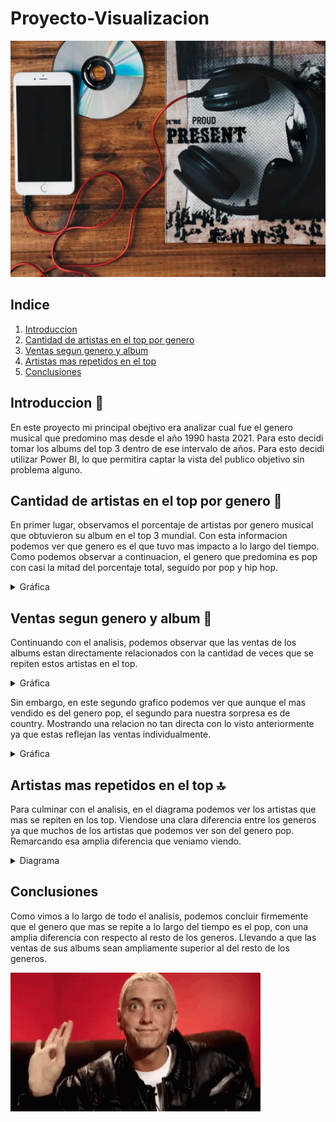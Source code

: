  # Proyecto-Visualizacion

![Texto alternativo](img/portada.jpg)

## Indice

1. [Introduccion](#intr)
2. [Cantidad de artistas en el top por genero](#art)
3. [Ventas segun genero y album](#vent)
4. [Artistas mas repetidos en el top](#top)
5. [Conclusiones](#conc)

<a name="intr"/>

## Introduccion 🎵

En este proyecto mi principal obejtivo era analizar cual fue el genero musical que predomino mas desde el año 1990 hasta 2021. Para esto decidi tomar los albums del top 3 dentro de ese intervalo de años. Para esto decidi utilizar Power BI, lo que permitira captar la vista del publico objetivo sin problema alguno.

<a name="art"/>

## Cantidad de artistas en el top por genero 🎤

En primer lugar, observamos el porcentaje de artistas por genero musical que obtuvieron su album en el top 3 mundial. Con esta informacion podemos ver que genero es el que tuvo mas impacto a lo largo del tiempo.
Como podemos observar a continuacion, el genero que predomina es pop con casi la mitad del porcentaje total, seguido por pop y hip hop.

<details>
 <summary>Gráfica</summary>

![Alt text](image.png)

</details>

<a name="vent"/>

## Ventas segun genero y album 🛒

Continuando con el analisis, podemos observar que las ventas de los albums estan directamente relacionados con la cantidad de veces que se repiten estos artistas en el top.

<details>
 <summary>Gráfica</summary>

![Alt text](image-2.png)

</details>

Sin embargo, en este segundo grafico podemos ver que aunque el mas vendido es del genero pop, el segundo para nuestra sorpresa es de country. Mostrando una relacion no tan directa con lo visto anteriormente ya que estas reflejan las ventas individualmente.

<details>
 <summary>Gráfica</summary>

![Alt text](image-1.png)


</details>

<a name="top"/>

## Artistas mas repetidos en el top 🔝

Para culminar con el analisis, en el diagrama podemos ver los artistas que mas se repiten en los top. Viendose una clara diferencia entre los generos ya que muchos de los artistas que podemos ver son del genero pop.
Remarcando esa amplia diferencia que veniamo viendo.

<details>
 <summary>Diagrama</summary>

![Alt text](image-4.png)


</details> 

<a name="conc"/>

## Conclusiones

Como vimos a lo largo de todo el analisis, podemos concluir firmemente que el genero que mas se repite a lo largo del tiempo es el pop, con una amplia diferencia con respecto al resto de los generos. Llevando a que las ventas de sus albums sean ampliamente superior al del resto de los generos.

![Texto alternativo](/img/eminem.gif)


